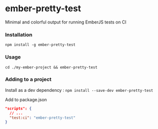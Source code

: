 # ember-pretty-test
Minimal and colorful output for running EmberJS tests on CI

### Installation

`npm install -g ember-pretty-test`

### Usage

`cd ./my-ember-project && ember-pretty-test`

### Adding to a project

Install as a dev dependency :
`npm install --save-dev ember-pretty-test`

Add to package.json
```json
"scripts": {
  // ...
  "test:ci": "ember-pretty-test"
}
```

